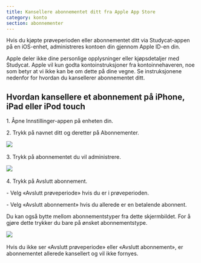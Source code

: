 ```yaml
---
title: Kansellere abonnementet ditt fra Apple App Store
category: konto
section: abonnementer
---
```

Hvis du kjøpte prøveperioden eller abonnementet ditt via Studycat-appen på en iOS-enhet, administreres kontoen din gjennom Apple ID-en din.

Apple deler ikke dine personlige opplysninger eller kjøpsdetaljer med Studycat. Apple vil kun godta kontoinstruksjoner fra kontoinnehaveren, noe som betyr at vi ikke kan be om dette på dine vegne. Se instruksjonene nedenfor for hvordan du kansellerer abonnementet ditt.

## Hvordan kansellere et abonnement på iPhone, iPad eller iPod touch

1\. Åpne Innstillinger-appen på enheten din.

2\. Trykk på navnet ditt og deretter på Abonnementer.

​![](/attachments/token/nCIncCXCjZuIPV648xYt0lib3/?name=apple_settings_subscriptions_01.PNG.png)​

3\. Trykk på abonnementet du vil administrere.

​![](/attachments/token/snrsdRNd9mcFLX6QtMUDNOy3y/?name=apple_device-settings_subscriptions_01.PNG)​

4\. Trykk på Avslutt abonnement.

\- Velg «Avslutt prøveperiode» hvis du er i prøveperioden.

\- Velg «Avslutt abonnement» hvis du allerede er en betalende abonnent.

Du kan også bytte mellom abonnementstyper fra dette skjermbildet. For å gjøre dette trykker du bare på ønsket abonnementstype.

​![](/attachments/token/dSyv3ALuqCzNu7Rx7JG3JzBWr/?name=apple_device-settings_subscriptions_02.PNG)​

Hvis du ikke ser «Avslutt prøveperiode» eller «Avslutt abonnement», er abonnementet allerede kansellert og vil ikke fornyes.